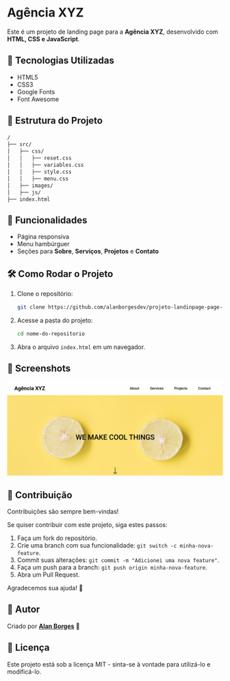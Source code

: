 # Agência XYZ

Este é um projeto de landing page para a **Agência XYZ**, desenvolvido com **HTML, CSS e JavaScript**.

## 📌 Tecnologias Utilizadas

- HTML5
- CSS3
- Google Fonts
- Font Awesome

## 📂 Estrutura do Projeto

```
/
├── src/
│   ├── css/
│   │   ├── reset.css
│   │   ├── variables.css
│   │   ├── style.css
│   │   ├── menu.css
│   ├── images/
│   ├── js/
├── index.html
```

## 🎯 Funcionalidades

- Página responsiva
- Menu hambúrguer
- Seções para **Sobre**, **Serviços**, **Projetos** e **Contato**

## 🛠 Como Rodar o Projeto

1. Clone o repositório:
   ```sh
   git clone https://github.com/alanborgesdev/projeto-landinpage-page-com-grid
   ```
2. Acesse a pasta do projeto:
   ```sh
   cd nome-do-repositorio
   ```
3. Abra o arquivo `index.html` em um navegador.

## 📸 Screenshots

![Preview do Projeto](./src/images/preview.png)

## 🤝 Contribuição

Contribuições são sempre bem-vindas!  

Se quiser contribuir com este projeto, siga estes passos:

1. Faça um fork do repositório.
2. Crie uma branch com sua funcionalidade: `git switch -c minha-nova-feature`.
3. Commit suas alterações: `git commit -m "Adicionei uma nova feature"`.
4. Faça um push para a branch: `git push origin minha-nova-feature`.
5. Abra um Pull Request.

Agradecemos sua ajuda! 🚀

## 💎 Autor

Criado por **[Alan Borges](https://github.com/alanborgesdev)** 🚀

## 📄 Licença

Este projeto está sob a licença MIT - sinta-se à vontade para utilizá-lo e modificá-lo.


